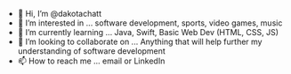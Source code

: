 - 👋 Hi, I’m @dakotachatt
- 👀 I’m interested in ... software development, sports, video games, music
- 🌱 I’m currently learning ... Java, Swift, Basic Web Dev (HTML, CSS, JS)
- 💞️ I’m looking to collaborate on ... Anything that will help further my understanding of software development
- 📫 How to reach me ... email or LinkedIn

<!---
dakotachatt/dakotachatt is a ✨ special ✨ repository because its `README.md` (this file) appears on your GitHub profile.
You can click the Preview link to take a look at your changes.
--->
